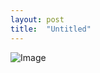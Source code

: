 ```yaml
---
layout: post
title:  "Untitled"
---
```


![Image](../../../images/hero/snap2018-07-02-21-17-53.png)
